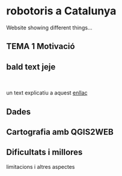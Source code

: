 # robotoris a Catalunya

Website showing different things...

## TEMA 1 Motivació

**bald text jeje**
---
<br>

un text explicatiu a aquest [enllaç](https://campusvirtual.urv.cat/course/view.php?id=89624) 

## Dades

## Cartografia amb QGIS2WEB

## Dificultats i millores
limitacions i altres aspectes




